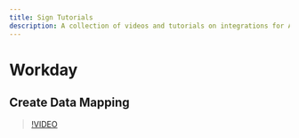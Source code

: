 ```yaml
---
title: Sign Tutorials
description: A collection of videos and tutorials on integrations for Adobe Sign for users.
---
```


# Workday

## Create Data Mapping

>[!VIDEO](https://video.tv.adobe.com/v/17351?hidetitle=true)